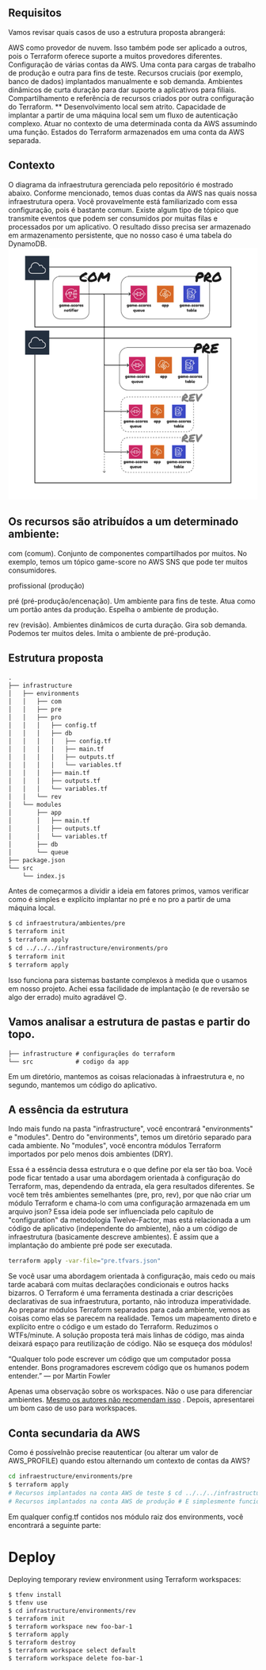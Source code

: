 ## Requisitos
Vamos revisar quais casos de uso a estrutura proposta abrangerá:

AWS como provedor de nuvem. Isso também pode ser aplicado a outros, pois o Terraform oferece suporte a muitos provedores diferentes.
Configuração de várias contas da AWS. Uma conta para cargas de trabalho de produção e outra para fins de teste.
Recursos cruciais (por exemplo, banco de dados) implantados manualmente e sob demanda.
Ambientes dinâmicos de curta duração para dar suporte a aplicativos para filiais.
Compartilhamento e referência de recursos criados por outra configuração do Terraform.
** Desenvolvimento local sem atrito.
Capacidade de implantar a partir de uma máquina local sem um fluxo de autenticação complexo.
Atuar no contexto de uma determinada conta da AWS assumindo uma função.
Estados do Terraform armazenados em uma conta da AWS separada.

## Contexto
O diagrama da infraestrutura gerenciada pelo repositório é mostrado abaixo. Conforme mencionado, temos duas contas da AWS nas quais nossa infraestrutura opera. Você provavelmente está familiarizado com essa configuração, pois é bastante comum. Existe algum tipo de tópico que transmite eventos que podem ser consumidos por muitas filas e processados ​​por um aplicativo. O resultado disso precisa ser armazenado em armazenamento persistente, que no nosso caso é uma tabela do DynamoDB.
![Environment](images/01.png)

## Os recursos são atribuídos a um determinado ambiente:

com (comum). Conjunto de componentes compartilhados por muitos. No exemplo, temos um tópico game-score no AWS SNS que pode ter muitos consumidores.

profissional (produção)

pré (pré-produção/encenação). Um ambiente para fins de teste. Atua como um portão antes da produção. Espelha o ambiente de produção.

rev (revisão). Ambientes dinâmicos de curta duração. Gira sob demanda. Podemos ter muitos deles. Imita o ambiente de pré-produção.

## Estrutura proposta
```
.
├── infrastructure
│   ├── environments
│   │   ├── com
│   │   ├── pre
│   │   ├── pro
│   │   │   ├── config.tf
│   │   │   ├── db
│   │   │   │   ├── config.tf
│   │   │   │   ├── main.tf
│   │   │   │   ├── outputs.tf
│   │   │   │   └── variables.tf
│   │   │   ├── main.tf
│   │   │   ├── outputs.tf
│   │   │   └── variables.tf
│   │   └── rev
│   └── modules
│       ├── app
│       │   ├── main.tf
│       │   ├── outputs.tf
│       │   └── variables.tf
│       ├── db
│       └── queue
├── package.json
└── src
    └── index.js
```    
Antes de começarmos a dividir a ideia em fatores primos, vamos verificar como é simples e explícito implantar no pré e no pro a partir de uma máquina local.

```bash
$ cd infraestrutura/ambientes/pre 
$ terraform init 
$ terraform apply 
$ cd ../../../infrastructure/environments/pro 
$ terraform init 
$ terraform apply
```

Isso funciona para sistemas bastante complexos à medida que o usamos em nosso projeto. 
Achei essa facilidade de implantação (e de reversão se algo der errado) muito agradável 😊.

## Vamos analisar a estrutura de pastas e partir do topo.
```
├── infrastructure # configurações do terraform
└── src            # codigo da app 
```
Em um diretório, mantemos as coisas relacionadas à infraestrutura e, no segundo, mantemos um código do aplicativo.

## A essência da estrutura
Indo mais fundo na pasta "infrastructure", você encontrará "environments" e "modules". 
Dentro do "environments", temos um diretório separado para cada ambiente. No "modules", você encontra módulos Terraform importados por pelo menos dois ambientes (DRY).

Essa é a essência dessa estrutura e o que define por ela ser tão boa. 
Você pode ficar tentado a usar uma abordagem orientada à configuração do Terraform, mas, dependendo da entrada, ela gera resultados diferentes. 
Se você tem três ambientes semelhantes (pre, pro, rev), por que não criar um módulo Terraform e chama-lo com uma configuração armazenada em um arquivo json? 
Essa ideia pode ser influenciada pelo capítulo de "configuration" da metodologia Twelve-Factor, mas está relacionada a um código de aplicativo (independente do ambiente), 
não a um código de infraestrutura (basicamente descreve ambientes). 
É assim que a implantação do ambiente pré pode ser executada.

```bash
terraform apply -var-file="pre.tfvars.json"
```

Se você usar uma abordagem orientada à configuração, mais cedo ou mais tarde acabará com muitas declarações condicionais e outros hacks bizarros. 
O Terraform é uma ferramenta destinada a criar descrições declarativas de sua infraestrutura, portanto, não introduza imperatividade. 
Ao preparar módulos Terraform separados para cada ambiente, vemos as coisas como elas se parecem na realidade. Temos um mapeamento direto e explícito entre o código e um estado do Terraform. 
Reduzimos o WTFs/minute. 
A solução proposta terá mais linhas de código, mas ainda deixará espaço para reutilização de código. Não se esqueça dos módulos!

“Qualquer tolo pode escrever um código que um computador possa entender. 
 Bons programadores escrevem código que os humanos podem entender.” 
 — por Martin Fowler

Apenas uma observação sobre os workspaces. Não o use para diferenciar ambientes. [Mesmo os autores não recomendam isso](https://www.terraform.io/language/state/workspaces#when-to-use-multiple-workspaces) . Depois, apresentarei um bom caso de uso para workspaces.

## Conta secundaria da AWS
Como é possívelnão precise reautenticar (ou alterar um valor de AWS_PROFILE) quando estou alternando um contexto de contas da AWS?

```bash
cd infraestructure/environments/pre 
$ terraform apply 
# Recursos implantados na conta AWS de teste $ cd ../../../infrastructure/environments/pro $ terraform apply 
# Recursos implantados na conta AWS de produção # E simplesmente funciona
```
Em qualquer config.tf contidos nos módulo raiz dos environments, você encontrará a seguinte parte:



# Deploy

Deploying temporary review environment using Terraform workspaces:

```
$ tfenv install
$ tfenv use
$ cd infrastructure/environments/rev
$ terraform init
$ terraform workspace new foo-bar-1
$ terraform apply
$ terraform destroy
$ terraform workspace select default
$ terraform workspace delete foo-bar-1
```

